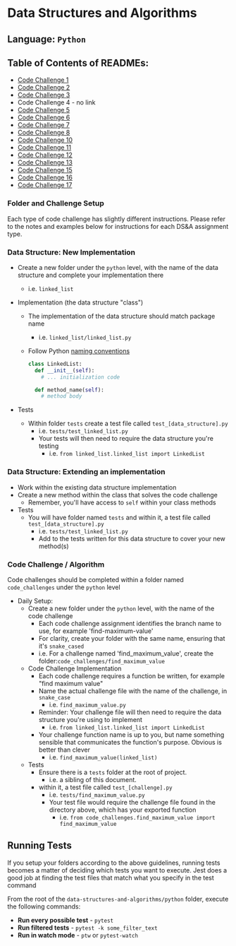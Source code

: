 # Data Structures and Algorithms

## Language: `Python`

## Table of Contents of READMEs:
- [Code Challenge 1](https://github.com/MonikaChris/data-structures-and-algorithms-401-1/tree/codechallenge6/python/code_challenges/array-reverse)
- [Code Challenge 2](https://github.com/MonikaChris/data-structures-and-algorithms-401-1/tree/codechallenge6/python/code_challenges/list-insert-shift)
- [Code Challenge 3](https://github.com/MonikaChris/data-structures-and-algorithms-401-1/tree/codechallenge6/python/code_challenges/list-binary-search)
- Code Challenge 4 - no link
- [Code Challenge 5](https://github.com/MonikaChris/data-structures-and-algorithms-401-1/tree/codechallenge6/python/docs/READMEs/linked_list)
- [Code Challenge 6](https://github.com/MonikaChris/data-structures-and-algorithms-401-1/tree/codechallenge6/python/docs/READMEs/linked_list)
- [Code Challenge 7](https://github.com/MonikaChris/data-structures-and-algorithms-401-1/tree/linked-list-kth/python/docs/READMEs/linked_list)
- [Code Challenge 8](https://github.com/MonikaChris/data-structures-and-algorithms-401-1/tree/zip-lists/python/docs/READMEs/linked_list)
- [Code Challenge 10](https://github.com/MonikaChris/data-structures-and-algorithms-401-1/tree/stack-and-queue/python/docs/READMEs/stacks_and_queues)
- [Code Challenge 11](https://github.com/MonikaChris/data-structures-and-algorithms-401-1/tree/stack-queue-pseudo/python/docs/READMEs/pseudo_queue)
- [Code Challenge 12](https://github.com/MonikaChris/data-structures-and-algorithms-401-1/tree/stack-queue-animal-shelter/python/docs/stack_queue_animal_shelter)
- [Code Challenge 13](https://github.com/MonikaChris/data-structures-and-algorithms-401-1/blob/stack-queue-brackets/python/docs/READMEs/stack-brackets/README.md)
- [Code Challenge 15](https://github.com/MonikaChris/data-structures-and-algorithms-401-1/tree/trees/python/docs/READMEs/binary_trees)
- [Code Challenge 16](https://github.com/MonikaChris/data-structures-and-algorithms-401-1/tree/tree-max/python/docs/READMEs/binary_trees)
- [Code Challenge 17](https://github.com/MonikaChris/data-structures-and-algorithms-401-1/tree/tree-breadth-first/python/docs/READMEs/breadth_first_tree)

### Folder and Challenge Setup

Each type of code challenge has slightly different instructions. Please refer to the notes and examples below for instructions for each DS&A assignment type.

### Data Structure: New Implementation

- Create a new folder under the `python` level, with the name of the data structure and complete your implementation there
  - i.e. `linked_list`
- Implementation (the data structure "class")
  - The implementation of the data structure should match package name
    - i.e. `linked_list/linked_list.py`
  - Follow Python [naming conventions](https://www.python.org/dev/peps/pep-0008/#naming-conventions)

    ```python
    class LinkedList:
      def __init__(self):
        # ... initialization code

      def method_name(self):
        # method body
    ```

- Tests
  - Within folder `tests` create a test file called `test_[data_structure].py`
    - i.e. `tests/test_linked_list.py`
    - Your tests will then need to require the data structure you're testing
      - i.e. `from linked_list.linked_list import LinkedList`

### Data Structure: Extending an implementation

- Work within the existing data structure implementation
- Create a new method within the class that solves the code challenge
  - Remember, you'll have access to `self` within your class methods
- Tests
  - You will have folder named `tests` and within it, a test file called `test_[data_structure].py`
    - i.e. `tests/test_linked_list.py`
    - Add to the tests written for this data structure to cover your new method(s)

### Code Challenge / Algorithm

Code challenges should be completed within a folder named `code_challenges` under the `python` level

- Daily Setup:
  - Create a new folder under the `python` level, with the name of the code challenge
    - Each code challenge assignment identifies the branch name to use, for example 'find-maximum-value'
    - For clarity, create your folder with the same name, ensuring that it's `snake_cased`
    - i.e. For a challenge named 'find_maximum_value', create the folder:`code_challenges/find_maximum_value`
  - Code Challenge Implementation
    - Each code challenge requires a function be written, for example "find maximum value"
    - Name the actual challenge file with the name of the challenge, in `snake_case`
      - i.e. `find_maximum_value.py`
    - Reminder: Your challenge file will then need to require the data structure you're using to implement
      - i.e. `from linked_list.linked_list import LinkedList`
    - Your challenge function name is up to you, but name something sensible that communicates the function's purpose. Obvious is better than clever
      - i.e. `find_maximum_value(linked_list)`
  - Tests
    - Ensure there is a `tests` folder at the root of project.
      - i.e. a sibling of this document.
    - within it, a test file called `test_[challenge].py`
      - i.e. `tests/find_maximum_value.py`
      - Your test file would require the challenge file found in the directory above, which has your exported function
        - i.e. `from code_challenges.find_maximum_value import find_maximum_value`

## Running Tests

If you setup your folders according to the above guidelines, running tests becomes a matter of deciding which tests you want to execute.  Jest does a good job at finding the test files that match what you specify in the test command

From the root of the `data-structures-and-algorithms/python` folder, execute the following commands:

- **Run every possible test** - `pytest`
- **Run filtered tests** - `pytest -k some_filter_text`
- **Run in watch mode** - `ptw` or `pytest-watch`
